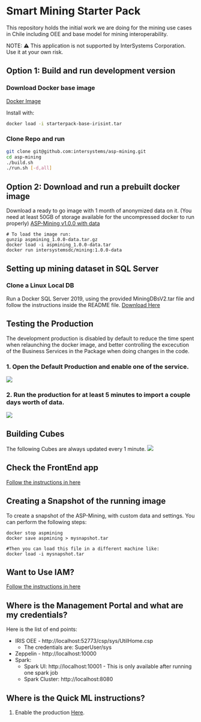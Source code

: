 # Smart Mining Starter Pack

This repository holds the initial work we are doing for the mining use cases in Chile including OEE and base model for mining interoperability.

NOTE: ⚠️ This application is not supported by InterSystems Corporation. Use it at your own risk.

## Option 1: Build and run development version

### Download Docker base image
[Docker Image](https://devxompass-my.sharepoint.com/:u:/g/personal/andres_xompass_com/EfeiI2IE6EBPstctf-VtoWkBi4btpubpF5zUQE0R7EjUQg?e=f6HKvO)

Install with:
```bash
docker load -i starterpack-base-irisint.tar
```
### Clone Repo and run
```bash
git clone git@github.com:intersystems/asp-mining.git
cd asp-mining
./build.sh
./run.sh [-d,all]
```

## Option 2: Download and run a prebuilt docker image
Download a ready to go image with 1 month of anonymized data on it. (You need at least 50GB of storage available for the uncompressed docker to run properly)
[ASP-Mining v1.0.0 with data](https://devxompass-my.sharepoint.com/:u:/g/personal/andres_xompass_com/EfE-58ERZb9CuUbo6bJyHXMB_eC2WhDLJ416rBUc-bu9bA?e=RjAgD7)
```
# To load the image run:
gunzip aspmining_1.0.0-data.tar.gz
docker load -i aspmining_1.0.0-data.tar
docker run intersystemsdc/mining:1.0.0-data
```

## Setting up mining dataset in SQL Server

###  Clone a Linux Local DB
Run a Docker SQL Server 2019, using the provided MiningDBsV2.tar file and follow the instructions inside the README file. [Download Here](https://devxompass-my.sharepoint.com/:u:/g/personal/andres_xompass_com/EZEqZkotoS1Hgis7J5skeIYBApzKJoxoZVhGnCr5F-J-Gw?e=OX1zvY)

## Testing the Production
The development production is disabled by default to reduce the time spent when relaunching the docker image, and better controlling the excecution of the Business Services in the Package when doing changes in the code.

### 1. Open the Default Production and enable one of the service.
![](https://github.com/intersystems/asp-mining/blob/master/res/img/i1.png)
### 2. Run the production for at least 5 minutes to import a couple days worth of data.
![](https://github.com/intersystems/asp-mining/blob/master/res/img/i2.png)

## Building Cubes
The following Cubes are always updated every 1 minute.
![](https://github.com/intersystems/asp-mining/blob/master/res/img/i3.png)


## Check the FrontEnd app
[Follow the instructions in here](https://github.com/intersystems/asp-mining/tree/master/FrontEnd) 


## Creating a Snapshot of the running image
To create a snapshot of the ASP-Mining, with custom data and settings. You can perform the following steps:
```
docker stop aspmining
docker save aspmining > mysnapshot.tar

#Then you can load this file in a different machine like:
docker load -i mysnapshot.tar
```

## Want to Use IAM?
[Follow the instructions in here](https://github.com/intersystems/asp-mining/tree/master/Docs/iam) 

## Where is the Management Portal and what are my credentials?

Here is the list of end points:
* IRIS OEE - http://localhost:52773/csp/sys/UtilHome.csp
  * The credentials are: SuperUser/sys
* Zeppelin - http://localhost:10000
* Spark:
  * Spark UI: http://localhost:10001 - This is only available after running one spark job
  * Spark Cluster: http://localhost:8080

## Where is the Quick ML instructions?

1. Enable the production
[Here](QUICKML.md).
